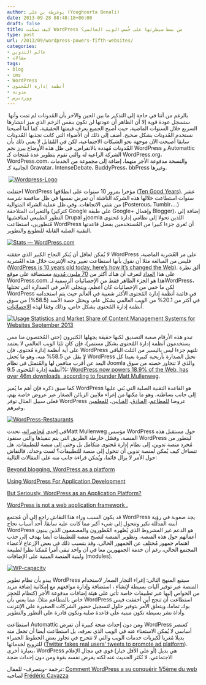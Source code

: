 ```yaml
---
author: يوغرطة بن علي (Youghourta Benali)
date: 2013-09-28 08:48:18+00:00
draft: false
title: كيف تمكنت WordPress من بسط سيطرتها على خُمس الويب العالمي؟
type: post
url: /2013/09/wordpress-powers-fifth-websites/
categories:
- عالم التدوين
- مقالات
tags:
- blog
- cms
- WordPress
- أنظمة إدارة المُحتوى
- مدونة
- ووردبرس
---
```


 بالرغم من أننا في حاجة إلى التذكير ما بين الحين والآخر بأن المُدونات لم تمت وأنها ستسجل عودة قوية إلا أن الظاهر أن عودتها لن تكون بنفس الزخم الذي ميز انتشارها السريع خلال السنوات الماضية، حيث أصبح الجميع يعرف قيمتها الحقيقية، كما أننا أصبحنا نستخدم المُدونات بشكل صحيح. أضف إلى ذلك أن الأضواء التي كانت تجذبها المُدونات سابقا أصبحت الآن موجهة نحو الشبكات الاجتماعية، لكن في المُقابل لا يعني ذلك بأن المُدونات مُهددة بالانقراض. في ظل هذه الأوضاع يبرز نجم WordPress و Automattic الشركة الراعية له والتي تقوم بتطوير عدة مُنتجات كـ WordPress.org، WordPress.com، والنسخة مدفوعة الأجر منهما، إضافة إلى مجموعة من الخدمات الجانبية كـ Gravatar، IntenseDebate، BuddyPress، bbPress وغيرها.




 [![Wordpress-Logo](http://socialmedia4arab.com/wp-content/uploads/2013/09/Wordpress-Logo.jpg)
](http://socialmedia4arab.com/wp-content/uploads/2013/09/Wordpress-Logo.jpg)




احتفلت WordPress مؤخرا بمرور 10 سنوات على انطلاقها ([Ten Good Years)](http://wordpress.org/news/2013/05/ten-good-years/). عشر سنوات استطاعت خلالها هذه الشركة الناشئة أن تفرض نفسها في ظل منافسة شرسة من شتى الاتجاهات. وفي ظل عملية الشراء المتوالية (Posterous، Tumblr،...) والتغيرات المتلاحقة (كتركيز Google على طبقة Google+ وإهمال Blogger)، إضافة إلى التطور الطبيعي لمنافسَيها Drupal وjoomla اللذين تحولا إلى نظامي إدارة مُحتوى مُتطورين، استطاعت WordPress أن تُغري جزءا كبيرا من المُستخدمين بفضل قاعدتها التقنية الصلبة القابلة للتطويع والتطوير.




[![Stats — WordPress.com](http://socialmedia4arab.com/wp-content/uploads/2013/09/Stats-—-WordPress.com_.png)
](http://socialmedia4arab.com/wp-content/uploads/2013/09/Stats-—-WordPress.com_.png)




لا يُمكن لعاقل أن يُنكر النجاح الكبير الذي حققته WordPress على مر العُشرية الماضية، فليس من المبالغة مثلا أن نقول بأنها استطاعت تغيير وجه الإنترنت خلال هذه العُشرية ([WordPress is 10 years old today, here’s how it’s changed the Web](http://thenextweb.com/insider/2013/05/27/wordpress-is-10-years-old-today-heres-how-its-changed-the-web/)). ألق نظرة على هذا [العداد](http://en.wordpress.com/stats/) لتعرف أن هناك أكثر من [70 ](http://en.wordpress.com/stats/)[مليون مُدونة](http://en.wordpress.com/stats/) مستضافة على موقع WordPress.com. هذا هو الجزء الظاهر فقط من الإحصائيات الرسمية لـWordPress، لكن ما خفي من الإحصائيات كان أعظم، ويتجلى الأمر في الصدارة التي تحتلها WordPress في قائمة أنظمة إدارة المُحتوى الأكثر شعبية في العالم حيث يتم استخدامه في أكثر من 20.1% من الويب العالمي بشكل عام، ويحتل حصة الأسد (58.5%) من سوق أنظمة إدارة المُحتوى بشكل خاص، وذلك وفقا لهذه [الإحصائيات](http://w3techs.com/technologies/overview/content_management/all).




[![Usage Statistics and Market Share of Content Management Systems for Websites September 2013](http://socialmedia4arab.com/wp-content/uploads/2013/09/Usage-Statistics-and-Market-Share-of-Content-Management-Systems-for-Websites-September-2013.png)
](http://socialmedia4arab.com/wp-content/uploads/2013/09/Usage-Statistics-and-Market-Share-of-Content-Management-Systems-for-Websites-September-2013.png)




تبدو هذه الأرقام صعبة التصديق لكنها حقيقة يجهلها الكثيرون (حتى المُختصون منا ممن يستخدمون أنظمة إدارة المُحتوى بشكل مستمر)، فإن كان ثلثا الويب العالمي لا يعتمد على أية أنظمة إدارة مُحتوى، فإن WordPress تلتهم جزءا ليس باليسير من الثلث الباقي لا يقل عن 58.5% منه، وهو ما يُجعل WordPress تحتل الصدارة بأريحية كبيرة بعيدا كل البعد عن أُقرب منافس لها والمُتمثل في نظام Joomla والذي لا تتجاوز حصته من سوق أنظمة إدارة المُحتوى 9.5%: [WordPress now powers 18.9% of the Web, has over 46m downloads, according to founder Matt Mullenweg](http://thenextweb.com/insider/2013/07/27/wordpress-now-powers-18-9-of-the-web-has-over-46m-downloads-according-to-founder-matt-mullenweg/).




كما سبق ذكره فإن أهم ما يُميز WordPress هو القاعدة التقنية الصلبة التي بُني عليها إلى جانب بساطته، وهو ما مكنها من إغراء ملايين الزبائن الصغار عبر عروض خاصة بهم، فعلى سبيل المثال توفر WordPress عروضا [للمطاعم](http://en.wordpress.com/restaurants/)، [الفنادق](http://en.wordpress.com/hotels/)، [الفنانين](http://en.wordpress.com/portfolios/)، [للمعلمين](http://en.wordpress.com/classrooms/) وغيرهم.




[![WordPress-Restaurants](http://socialmedia4arab.com/wp-content/uploads/2013/09/WordPress-Restaurants.jpg)
](http://socialmedia4arab.com/wp-content/uploads/2013/09/WordPress-Restaurants.jpg)




في إحدى [مُحاضراته](http://wordpress.tv/2013/07/29/matt-mullenweg-state-of-the-word-2013/)، تحدثMatt Mullenweg مؤسس WordPress حول مستقبل هذه المنصة، وفصّل خارطة الطريق التي يتم تنفيذها والتي ستقود WordPress ليتطور من مُجرد منصة تدوين، إلى نظام إدارة مُحتوى متكامل بل وحتى إلى منصة للتطبيقات. هل تتساءل كيف يُمكن لمنصة تدوين أن تتحول إلى منصة للتطبيقات؟ لست وحدك، فالنقاش حول الأمر لا يزال قائما، ويُمكن قراءة جانب منه على المقالات التالية:




[Beyond blogging, WordPress as a platform](http://www.webdesignerdepot.com/2013/03/beyond-blogging-wordpress-as-a-platform/)




[Using WordPress For Application Development](http://torquemag.io/app-dev/)




[But Seriously, WordPress as an Application Platform?](http://tommcfarlin.com/wordpress-as-an-app-platform/)




[WordPress is not a web application framework .](http://justintallant.com/wordpress-is-not-a-web-application-framework/)




قد يكون السبب وراء هذا النقاش راجع إلى أن مُجتمع WordPress يجد صعوبة في رؤية ابنته المدللة تكبر وتتحول إلى شيء أكبر مما كانت عليه سابقا. أحد أسباب نجاح WordPress هو الدعم غير المشروط الذي يُظهره المُطورون والمصممون الذين يبنون أعمالهم حول هذه المنصة، وتطوير المنصة لتصبح منصة للتطبيقات أيضا يهدف إلى جذب اهتمام جمهور مُختلف عن الجمهور الحالي، وقد يتسبب ذلك في بعض الإزعاج لأعضاء المجتمع الحالي، رغم أن خدمة الجمهورين معا في آن واحد تبقى أمرا مُمكنا نظرا لطبيعة ولبنية المنصة المبنية على الإضافات (modules).




[![WP-capacity](http://socialmedia4arab.com/wp-content/uploads/2013/09/WP-capacity.png)
](http://socialmedia4arab.com/wp-content/uploads/2013/09/WP-capacity.png)




يبدو بأن نظام تطوير WordPress سيتبع المنهج التالي: إغراء التجار الصغار لاستخدام المنصة عبر توفير آليات بسيطة لإنشاء ، استضافة وإدارة مواقعهم مع إمكانية إضافة مزيد من الخواص إليها عبر تطبيقات خاصة تأتي على هيئة إضافات مدفوعة الأجر (كنظام للحجز خاص بالمطاعم مثلا). مما يعني بأن WordPress استطاعت أن تنجح أين أخفقت فيس بوك تماما، ويتعلق الأمر بتوفير حلول لتسجيل حضور الشركات الصغيرة على الإنترنت وأداة نشر بسيطة تكون مبنية على قاعدة صلبة وتكون قادرة على التطور والتطوير.




استطاعت Automattic ومن دون إحداث ضجة كبيرة أن تفرض WordPress كعنصر أساسي لا يُمكن الاستغناء عنه في الويب الذي نعرفه، بل استطاعت أيضا أن تجعل منه بديلا مُغريا لكبريات خدمات الويب والتي لا تتحرج في تجاوز بعض الخطوط الحمراء للترويج لخدماتها ([Twitter fakes real users’ tweets to promote ad platform](http://blog.sfgate.com/techchron/2013/07/23/twitter-fakes-real-users-tweets-to-promote-ad-platform/)). بعبارة أخرى، WordPress هي بديل (أو على الأقل خيار) قوي في مجال الإعلام الاجتماعي، لا نُكثر الحديث عنه لكنه يفرض نفسه بقوة ومن دون إحداث ضجة




ترجمة -وبتصرف- للمقال: [Comment WordPress a su conquérir 1/5ème du web](http://www.mediassociaux.fr/2013/07/30/comment-wordpress-a-su-conquerir-15eme-du-web/) لصاحبه [Frédéric Cavazza](https://twitter.com/FredCavazza)



